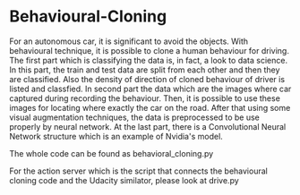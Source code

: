 # Behavioural-Cloning

For an autonomous car, it is significant to avoid the objects. With behavioural technique, it is possible to clone a human behaviour for driving. The first part which is classifying the data is, in fact, a look to data science. In this part, the train and test data are split from each other and then they are classified. Also the density of direction of cloned behaviour of driver is listed and classfied. In second part the data which are the images where car captured during recording the behaviour. Then, it is possible to use these images for locating where exactly the car on the road. After that using some visual augmentation techniques, the data is preprocessed to be use properly by neural network. At the last part, there is a Convolutional Neural Network structure which is an example of Nvidia's model.

The whole code can be found as behavioral_cloning.py

For the action server which is the script that connects the behavioural cloning code and the Udacity similator, please look at drive.py
